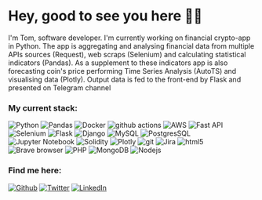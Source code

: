 <h1>Hey, good to see you here 🙋🏻‍</h1>

<p>I'm Tom, software developer. I'm currently working on financial crypto-app in Python. The app is
aggregating and analysing financial data from multiple APIs sources (Request), web scraps (Selenium) and calculating
statistical indicators (Pandas). As a supplement to these indicators app is also forecasting coin's price performing
Time Series Analysis (AutoTS) and visualising data (Plotly). Output data is fed to the front-end by Flask and presented
on Telegram channel</p>
<h3>My current stack:</h3>
<p>
  <img alt="Python" src="https://img.shields.io/badge/-Python-45b8d8?style=flat-square&logo=python&logoColor=white" />
  <img alt="Pandas" src="https://img.shields.io/badge/-Pandas-8DD6F9?style=flat-square&logo=pandas&logoColor=white" />
  <img alt="Docker" src="https://img.shields.io/badge/-Docker-46a2f1?style=flat-square&logo=docker&logoColor=white" />
  <img alt="github actions" src="https://img.shields.io/badge/-Github_Actions-2088FF?style=flat-square&logo=github-actions&logoColor=white" />
  <img alt="AWS" src="https://img.shields.io/badge/-Amazon Web Services-1a73e8?style=flat-square&logo=amazonaws&logoColor=white" />
  <img alt="Fast API" src="https://img.shields.io/badge/-Fast API-007ACC?style=flat-square&logo=fastapi&logoColor=white" />
  <img alt="Selenium" src="https://img.shields.io/badge/-Selenium-5849BE?style=flat-square&logo=selenium&logoColor=white" />
  <img alt="Flask" src="https://img.shields.io/badge/-Flask-311C87?style=flat-square&logo=flask&logoColor=white" />
  <img alt="Django" src="https://img.shields.io/badge/-Django-430098?style=flat-square&logo=django&logoColor=white" />
  <img alt="MySQL" src="https://img.shields.io/badge/-MySQL-764ABC?style=flat-square&logo=mysql&logoColor=white" />
  <img alt="PostgresSQL" src="https://img.shields.io/badge/-PostgresSQL-B7178C?style=flat-square&logo=postgresql&logoColor=white" />
  <img alt="Jupyter Notebook" src="https://img.shields.io/badge/-Jupyter Notebook-FB542B?style=flat-square&logo=jupyter&logoColor=white" />
  <img alt="Solidity" src="https://img.shields.io/badge/-Solidity-CC6699?style=flat-square&logo=solidity&logoColor=white" />
  <img alt="Plotly" src="https://img.shields.io/badge/-Plotly-db7092?style=flat-square&logo=plotly&logoColor=white" />
  <img alt="git" src="https://img.shields.io/badge/-Git-F05032?style=flat-square&logo=git&logoColor=white" />
  <img alt="Jira" src="https://img.shields.io/badge/-Jira-ea2845?style=flat-square&logo=jira&logoColor=white" />
  <img alt="html5" src="https://img.shields.io/badge/-HTML5-E34F26?style=flat-square&logo=html5&logoColor=white" />
  <img alt="Brave browser" src="https://img.shields.io/badge/-Brave_Browser-FB542B?style=flat-square&logo=brave&logoColor=white" />
  <img alt="PHP" src="https://img.shields.io/badge/-PHP-F7B93E?style=flat-square&logo=php&logoColor=white" />
  <img alt="MongoDB" src="https://img.shields.io/badge/-MongoDB-13aa52?style=flat-square&logo=mongodb&logoColor=white" />
  <img alt="Nodejs" src="https://img.shields.io/badge/-Nodejs-43853d?style=flat-square&logo=Node.js&logoColor=white" />
</p>
<h3>Find me here:</h3>
<p><a href="https://github.com/tomekkurzydlak" target="_blank"><img alt="Github" src="https://img.shields.io/badge/GitHub-%2312100E.svg?&style=for-the-badge&logo=Github&logoColor=white" /></a>
<a href="https://twitter.com/tomekkurzydlak" target="_blank"><img alt="Twitter" src="https://img.shields.io/badge/twitter-%231DA1F2.svg?&style=for-the-badge&logo=twitter&logoColor=white" /></a>
<a href="https://www.linkedin.com/in/tomasz-kurzydlak" target="_blank"><img alt="LinkedIn" src="https://img.shields.io/badge/linkedin-%230077B5.svg?&style=for-the-badge&logo=linkedin&logoColor=white" /></a>
</p>